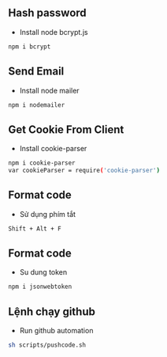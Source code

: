 ## Hash password

-   Install node bcrypt.js

```sh
npm i bcrypt
```
## Send Email

-   Install node mailer

```sh
npm i nodemailer
```

## Get Cookie From Client

-   Install cookie-parser

```sh
npm i cookie-parser
var cookieParser = require('cookie-parser')
```

## Format code

-   Sử dụng phím tắt

```sh
Shift + Alt + F
```

## Format code

- Su dung token

```sh
npm i jsonwebtoken
```

## Lệnh chạy github

- Run github automation

```sh
sh scripts/pushcode.sh
```